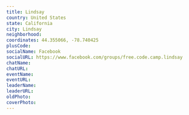 ```yaml
---
title: Lindsay
country: United States
state: California
city: Lindsay
neighborhood: 
coordinates: 44.355066, -78.740425
plusCode:
socialName: Facebook
socialURL: https://www.facebook.com/groups/free.code.camp.lindsay
chatName:
chatURL:
eventName:
eventURL:
leaderName:
leaderURL:
oldPhoto: 
coverPhoto:
---
```

